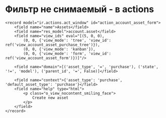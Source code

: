 Фильтр не снимаемый - в actions
==================================

    <record model="ir.actions.act_window" id="action_account_asset_form">
        <field name="name">Assets</field>
        <field name="res_model">account.asset</field>
        <field name="view_ids" eval="[(5, 0, 0),
            (0, 0, {'view_mode': 'tree', 'view_id': ref('view_account_asset_purchase_tree')}),
            (0, 0, {'view_mode': 'kanban'}),
            (0, 0, {'view_mode': 'form', 'view_id': ref('view_account_asset_form')})]"/>

        <field name="domain">[('asset_type', '=', 'purchase'), ('state', '!=', 'model'), ('parent_id', '=', False)]</field>

        <field name="context">{'asset_type': 'purchase', 'default_asset_type': 'purchase'}</field>
        <field name="help" type="html">
            <p class="o_view_nocontent_smiling_face">
                Create new asset
            </p>
        </field>
    </record>